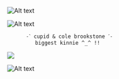 ![Alt text](https://i.postimg.cc/43BgmrGb/Untitled699-20241008200656.png)



 ![Alt text](https://i.postimg.cc/XJDwvDmr/Untitled698-20241008194521.png)
          
 
          ˗ˋ cupid & cole brookstone ˊ˗
             biggest kinnie ^_^ !!



![](https://i2.imgflip.com/964587.gif)



![Alt text](https://i.postimg.cc/43BgmrGb/Untitled699-20241008200656.png)
